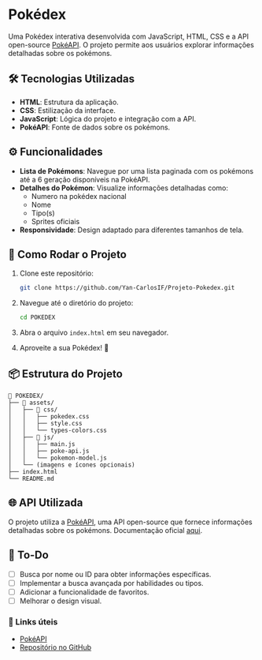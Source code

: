 
# Pokédex

Uma Pokédex interativa desenvolvida com JavaScript, HTML, CSS e a API open-source [PokéAPI](https://pokeapi.co). O projeto permite aos usuários explorar informações detalhadas sobre os pokémons.

## 🛠️ Tecnologias Utilizadas

- **HTML**: Estrutura da aplicação.
- **CSS**: Estilização da interface.
- **JavaScript**: Lógica do projeto e integração com a API.
- **PokéAPI**: Fonte de dados sobre os pokémons.

## ⚙️ Funcionalidades

- **Lista de Pokémons**: Navegue por uma lista paginada com os pokémons até a 6 geração disponíveis na PokéAPI.
- **Detalhes do Pokémon**: Visualize informações detalhadas como:
  - Numero na pokédex nacional
  - Nome
  - Tipo(s)
  - Sprites oficiais
- **Responsividade**: Design adaptado para diferentes tamanhos de tela.

## 🚀 Como Rodar o Projeto

1. Clone este repositório:
   ```bash
   git clone https://github.com/Yan-CarlosIF/Projeto-Pokedex.git
   ```

2. Navegue até o diretório do projeto:
   ```bash
   cd POKEDEX
   ```

3. Abra o arquivo `index.html` em seu navegador.

4. Aproveite a sua Pokédex! 🎉

## 📦 Estrutura do Projeto
```
📂 POKEDEX/
├── 📂 assets/
│   ├── 📂 css/
│   │   ├── pokedex.css
│   │   ├── style.css
│   │   └── types-colors.css
│   ├── 📂 js/
│   │   ├── main.js
│   │   ├── poke-api.js
│   │   └── pokemon-model.js
│   └── (imagens e ícones opcionais)
├── index.html
└── README.md
```

## 🌐 API Utilizada

O projeto utiliza a [PokéAPI](https://pokeapi.co), uma API open-source que fornece informações detalhadas sobre os pokémons. Documentação oficial [aqui](https://pokeapi.co/docs/v2).

## 📝 To-Do
- [ ] Busca por nome ou ID para obter informações específicas.
- [ ] Implementar a busca avançada por habilidades ou tipos.
- [ ] Adicionar a funcionalidade de favoritos.
- [ ] Melhorar o design visual.

### 🔗 Links úteis
- [PokéAPI](https://pokeapi.co)
- [Repositório no GitHub](https://github.com/seu-usuario/sua-pokedex)
